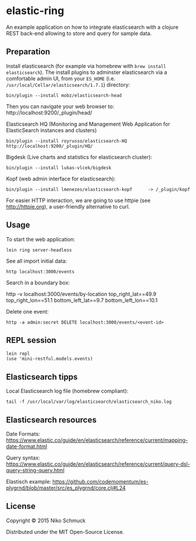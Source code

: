 # elastic-ring

An example application on how to integrate elasticsearch with a clojure REST back-end
allowing to store and query for sample data.


## Preparation

Install elasticsearch (for example via homebrew with `brew install elasticsearch`).
The install plugins to adminster elasticsearch via a comfortable admin UI, from
your `ES_HOME` (i.e. `/usr/local/Cellar/elasticsearch/1.7.1`) directory:

    bin/plugin --install mobz/elasticsearch-head

Then you can navigate your web browser to:
http://localhost:9200/_plugin/head/


Elasticsearch HQ (Monitoring and Management Web Application for ElasticSearch instances and clusters)

    bin/plugin --install royrusso/elasticsearch-HQ
    http://localhost:9200/_plugin/HQ/

Bigdesk (Live charts and statistics for elasticsearch cluster):

    bin/plugin --install lukas-vlcek/bigdesk

Kopf (web admin interface for elasticsearch):

    bin/plugin --install lmenezes/elasticsearch-kopf      -> /_plugin/kopf

For easier HTTP interaction, we are going to use httpie (see http://httpie.org),
a user-friendly alternative to curl.


## Usage

To start the web application:

    lein ring server-headless

See all import initial data:

    http localhost:3000/events

Search in a boundary box:

   http -v localhost:3000/events/by-location top_right_lat==49.9 top_right_lon==51.1 bottom_left_lat==9.7 bottom_left_lon==10.1

Delete one event:

    http -a admin:secret DELETE localhost:3000/events/<event-id>


## REPL session

    lein repl
    (use 'mini-restful.models.events)




## Elasticsearch tipps

Local Elasticsearch log file (homebrew compliant):

    tail -f /usr/local/var/log/elasticsearch/elasticsearch_niko.log


## Elasticsearch resources

Date Formats:
https://www.elastic.co/guide/en/elasticsearch/reference/current/mapping-date-format.html

Query syntax:
https://www.elastic.co/guide/en/elasticsearch/reference/current/query-dsl-query-string-query.html

Elastisch example:
https://github.com/codemomentum/es-plygrnd/blob/master/src/es_plygrnd/core.clj#L24



## License

Copyright © 2015 Niko Schmuck

Distributed under the MIT Open-Source License.
